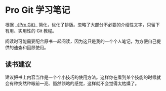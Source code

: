 # Pro Git 学习笔记

根据 [《Pro Git》](https://git-scm.com/book/zh/v2/) 简化，优化了排版。忽略了大部分不必要的介绍性文字，只留下有用、实用性的 Git 教程。

阅读时可能需要配合原书一起阅读，因为这只是我的一个个人笔记，为方便自己提供的速查和回顾使用。

## 读书建议

建议把书上内容当作是一个个小技巧的使用方法。这样你在看到某个技能的时候就会有种突然种眼前一亮、豁然领略的感觉，这样就不会觉得太枯燥了。

